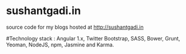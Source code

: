 # sushantgadi.in

source code for my blogs hosted at http://sushantgadi.in

#Technology stack :
Angular 1.x, Twitter Bootstrap, SASS, Bower, Grunt, Yeoman, NodeJS, npm, Jasmine and Karma.



